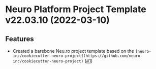 Neuro Platform Project Template v22.03.10 (2022-03-10)
======================================================


Features
--------


- Created a barebone Neu.ro project template based on the `[neuro-inc/cookiecutter-neuro-project](https://github.com/neuro-inc/cookiecutter-neuro-project)` ([#1](https://github.com/neuro-inc/cookiecutter-neuro-project-barebone/issues/1))
